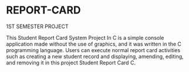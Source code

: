 # REPORT-CARD
1ST SEMESTER PROJECT

This Student Report Card System Project In C is a simple console application made without the use of graphics, and it was written in the C programming language. Users can execute normal report card activities such as creating a new student record and displaying, amending, editing, and removing it in this project Student Report Card C.
